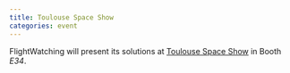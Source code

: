 ```yaml
---
title: Toulouse Space Show
categories: event
---
```

FlightWatching will present its solutions at [Toulouse Space Show](http://www.toulousespaceshow.eu/tss14/) in Booth _E34_.